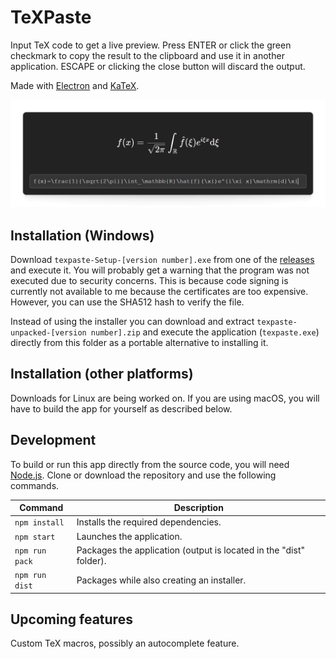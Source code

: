 # TeXPaste
Input TeX code to get a live preview. Press ENTER or click the green checkmark to copy the result to the clipboard and use it in another application. ESCAPE or clicking the close button will discard the output.

Made with [Electron](https://www.electronjs.org/) and [KaTeX](https://katex.org/).

<img src="./docs/images/demo.png">

## Installation (Windows)
Download `texpaste-Setup-[version number].exe` from one of the [releases](https://github.com/jonasmusall/texpaste/releases) and execute it. You will probably get a warning that the program was not executed due to security concerns. This is because code signing is currently not available to me because the certificates are too expensive. However, you can use the SHA512 hash to verify the file.

Instead of using the installer you can download and extract `texpaste-unpacked-[version number].zip` and execute the application (`texpaste.exe`) directly from this folder as a portable alternative to installing it.

## Installation (other platforms)
Downloads for Linux are being worked on. If you are using macOS, you will have to build the app for yourself as described below.

## Development
To build or run this app directly from the source code, you will need [Node.js](https://nodejs.org/). Clone or download the repository and use the following commands.

| Command        | Description                                                        |
| -------------- | ------------------------------------------------------------------ |
| `npm install`  | Installs the required dependencies.                                |
| `npm start`    | Launches the application.                                          |
| `npm run pack` | Packages the application (output is located in the "dist" folder). |
| `npm run dist` | Packages while also creating an installer.                         |

## Upcoming features
Custom TeX macros, possibly an autocomplete feature.
